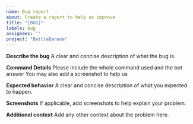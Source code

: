 ```yaml
---
name: Bug report
about: Create a report to help us improve
title: "[BUG]"
labels: bug
assignees: ''
project: "BattleBanana"
---
```


**Describe the bug**
A clear and concise description of what the bug is.

**Command Details**
Please include the whole command used and the bot answer
You may also add a screenshot to help us

**Expected behavior**
A clear and concise description of what you expected to happen.

**Screenshots**
If applicable, add screenshots to help explain your problem.

**Additional context**
Add any other context about the problem here.
